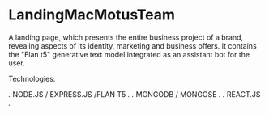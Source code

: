 # LandingMacMotusTeam
 A landing page, which presents the entire business project of a brand, revealing aspects of its identity, marketing and business offers. It contains the "Flan t5" generative text model integrated as an assistant bot for the user.

 Technologies: 

*.* NODE.JS / EXPRESS.JS /FLAN T5 *.*
*.* MONGODB / MONGOSE *.*
*.* REACT.JS *.*


